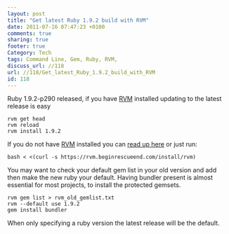 ```yaml
---
layout: post
title: "Get latest Ruby 1.9.2 build with RVM"
date: 2011-07-16 07:47:23 +0100 
comments: true
sharing: true
footer: true
Category: Tech
tags: Command Line, Gem, Ruby, RVM,
discuss_url: //118
url: //118/Get_latest_Ruby_1.9.2_build_with_RVM
id: 118
---
```

Ruby 1.9.2-p290 released, if you have [RVM][] installed updating to the latest release is easy

    rvm get head
    rvm reload
    rvm install 1.9.2

If you do not have [RVM][] installed you can [read up here][install] or just run:

    bash < <(curl -s https://rvm.beginrescueend.com/install/rvm)

You may want to check your default gem list in your old version and add then make the new ruby your default. Having bundler present is almost essential for most projects, to install the protected gemsets.

    rvm gem list > rvm_old_gemlist.txt
    rvm --default use 1.9.2
    gem install bundler

When only specifying a ruby version the latest release will be the default.

[RVM]: http://beginrescueend.com/
[install]: http://beginrescueend.com/rvm/install/    

